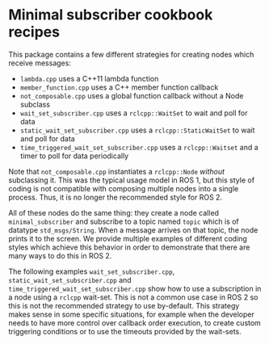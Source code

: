 # Minimal subscriber cookbook recipes

This package contains a few different strategies for creating nodes which receive messages:
 * `lambda.cpp` uses a C++11 lambda function
 * `member_function.cpp` uses a C++ member function callback
 * `not_composable.cpp` uses a global function callback without a Node subclass
 * `wait_set_subscriber.cpp` uses a `rclcpp::WaitSet` to wait and poll for data
 * `static_wait_set_subscriber.cpp` uses a `rclcpp::StaticWaitSet` to wait and poll for data
 * `time_triggered_wait_set_subscriber.cpp` uses a `rclcpp::Waitset` and a timer to poll for data
   periodically

Note that `not_composable.cpp` instantiates a `rclcpp::Node` _without_ subclassing it.
This was the typical usage model in ROS 1, but this style of coding is not compatible with composing multiple nodes into a single process.
Thus, it is no longer the recommended style for ROS 2.

All of these nodes do the same thing: they create a node called `minimal_subscriber` and subscribe to a topic named `topic` which is of datatype `std_msgs/String`.
When a message arrives on that topic, the node prints it to the screen.
We provide multiple examples of different coding styles which achieve this behavior in order to demonstrate that there are many ways to do this in ROS 2.

The following examples `wait_set_subscriber.cpp`, `static_wait_set_subscriber.cpp` and `time_triggered_wait_set_subscriber.cpp` show how to use a subscription in a node using a `rclcpp` wait-set.
This is not a common use case in ROS 2 so this is not the recommended strategy to  use by-default.
This strategy makes sense in some specific situations, for example when the developer needs to have more control over callback order execution, to create custom triggering conditions or to use the timeouts provided by the  wait-sets.   
